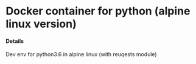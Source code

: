 # Docker container for python (alpine linux version)

#### Details
Dev env for python3.6 in alpine linux (with reuqests module)

